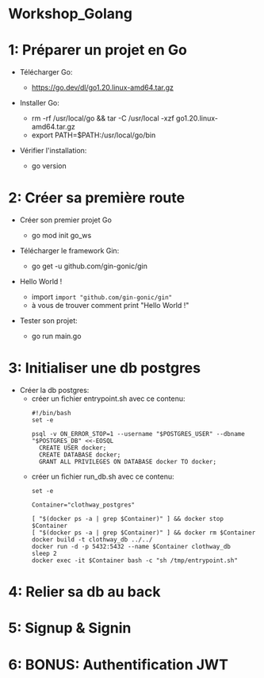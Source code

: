 # Workshop_Golang

# 1: Préparer un projet en Go
  - Télécharger Go: 
    - https://go.dev/dl/go1.20.linux-amd64.tar.gz
    
  - Installer Go:
    - rm -rf /usr/local/go && tar -C /usr/local -xzf go1.20.linux-amd64.tar.gz
    - export PATH=$PATH:/usr/local/go/bin
  
  - Vérifier l'installation:
    - go version

# 2: Créer sa première route
  - Créer son premier projet Go
    - go mod init go_ws

  - Télécharger le framework Gin:
    - go get -u github.com/gin-gonic/gin

  - Hello World !
    - import ```import "github.com/gin-gonic/gin"```
    - à vous de trouver comment print "Hello World !"
    
  - Tester son projet:
    - go run main.go 

# 3: Initialiser une db postgres
  - Créer la db postgres:
    - créer un fichier entrypoint.sh avec ce contenu:
      ```
      #!/bin/bash
      set -e

      psql -v ON_ERROR_STOP=1 --username "$POSTGRES_USER" --dbname "$POSTGRES_DB" <<-EOSQL
	    CREATE USER docker;
	    CREATE DATABASE docker;
	    GRANT ALL PRIVILEGES ON DATABASE docker TO docker;
      ```
    - créer un fichier run_db.sh avec ce contenu:
      ```
      set -e

      Container="clothway_postgres"

      [ "$(docker ps -a | grep $Container)" ] && docker stop $Container
      [ "$(docker ps -a | grep $Container)" ] && docker rm $Container
      docker build -t clothway_db ../../
      docker run -d -p 5432:5432 --name $Container clothway_db
      sleep 2
      docker exec -it $Container bash -c "sh /tmp/entrypoint.sh"
      ```


# 4: Relier sa db au back

# 5: Signup & Signin

# 6: BONUS: Authentification JWT
